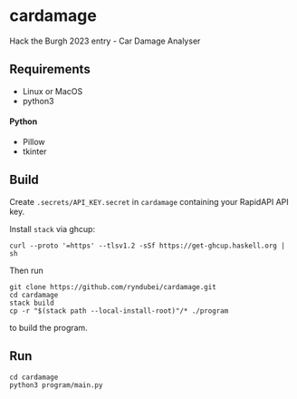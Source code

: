 # cardamage

Hack the Burgh 2023 entry - Car Damage Analyser

Requirements
------------

- Linux or MacOS
- python3

#### Python
- Pillow
- tkinter

Build
-----

Create `.secrets/API_KEY.secret` in `cardamage` containing your RapidAPI API key.

Install `stack` via ghcup:

```
curl --proto '=https' --tlsv1.2 -sSf https://get-ghcup.haskell.org | sh
```

Then run

```
git clone https://github.com/ryndubei/cardamage.git
cd cardamage
stack build
cp -r "$(stack path --local-install-root)"/* ./program
```

to build the program.

Run
---
```
cd cardamage
python3 program/main.py
```
